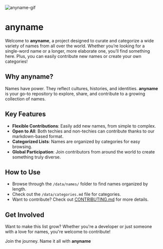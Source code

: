 
![anyname-gif](https://github.com/your21staugust/anyname/blob/main/assets/anyname-13.gif)


# anyname

Welcome to **anyname**, a project designed to curate and categorize a wide variety of names from all over the world. Whether you’re looking for a single-word name or a longer, more elaborate one, you’ll find something here. Plus, you can easily contribute new names or create your own categories!

## Why anyname?

Names have power. They reflect cultures, histories, and identities. **anyname** is your go-to repository to explore, share, and contribute to a growing collection of names.

## Key Features

- **Flexible Contributions**: Easily add new names, from simple to complex.
- **Open to All**: Both techies and non-techies can contribute thanks to our markdown-based format.
- **Categorized Lists**: Names are organized by categories for easy browsing.
- **Global Participation**: Join contributors from around the world to create something truly diverse.

## How to Use

- Browse through the `/data/names/` folder to find names organized by length.
- Check out the `/data/categories.md` file for categories.
- Want to contribute? Check out [CONTRIBUTING.md](./CONTRIBUTING.md) for more details.

## Get Involved

Want to make this list grow? Whether you're a developer or just someone with a love for names, you're welcome to contribute!

Join the journey. Name it all with **anyname**

